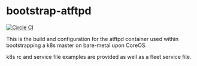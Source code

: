 # bootstrap-atftpd

[![Circle CI](https://circleci.com/gh/ticklish/bootstrap-atftpd.svg?style=svg)](https://circleci.com/gh/ticklish/bootstrap-atftpd)

This is the build and configuration for the atftpd container used within bootstrapping a k8s master on bare-metal upon CoreOS.

k8s rc and service file examples are provided as well as a fleet service file.

